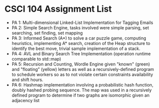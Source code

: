 # CSCI 104 Assignment List 
- PA 1: Multi-dimensional Linked-List Implementation for Tagging Emails
- PA 2: Simple Search Engine, tasks involved were simple parsing, set searching, set finding, set mapping
- PA 3: Informed Search (A*) to solve a car puzzle game, computing heuristics, implementing A* search, creation of the Heap structure to identify the best move, trivial sample implementation of a stack. 
- PA 4: AVL and Binary Search Tree Implementation (operation runtime comparable to std::map)
- PA 5: Recursion and Counting, Wordle Engine given "known" (green) and "floating" (yellow) letters as well as a recursively-defined program to schedule workers so as to not violate certain constraints availability and shift hours. 
- PA 6: Hashmap implementation involving a probabilistic hash function, doubly hashed probing sequence. The map was used in a recursively defined program to determine if two graphs are isomorphic given an adjacency list
